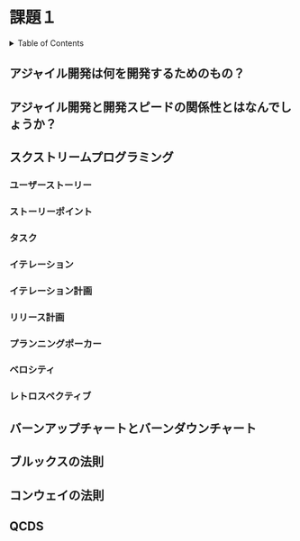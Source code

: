 # 課題１

<!-- START doctoc generated TOC please keep comment here to allow auto update -->
<!-- DON'T EDIT THIS SECTION, INSTEAD RE-RUN doctoc TO UPDATE -->
<details>
<summary>Table of Contents</summary>

- [アジャイル開発は何を開発するためのもの？](#%E3%82%A2%E3%82%B8%E3%83%A3%E3%82%A4%E3%83%AB%E9%96%8B%E7%99%BA%E3%81%AF%E4%BD%95%E3%82%92%E9%96%8B%E7%99%BA%E3%81%99%E3%82%8B%E3%81%9F%E3%82%81%E3%81%AE%E3%82%82%E3%81%AE)
- [アジャイル開発と開発スピードの関係性とはなんでしょうか？](#%E3%82%A2%E3%82%B8%E3%83%A3%E3%82%A4%E3%83%AB%E9%96%8B%E7%99%BA%E3%81%A8%E9%96%8B%E7%99%BA%E3%82%B9%E3%83%94%E3%83%BC%E3%83%89%E3%81%AE%E9%96%A2%E4%BF%82%E6%80%A7%E3%81%A8%E3%81%AF%E3%81%AA%E3%82%93%E3%81%A7%E3%81%97%E3%82%87%E3%81%86%E3%81%8B)
- [スクストリームプログラミング](#%E3%82%B9%E3%82%AF%E3%82%B9%E3%83%88%E3%83%AA%E3%83%BC%E3%83%A0%E3%83%97%E3%83%AD%E3%82%B0%E3%83%A9%E3%83%9F%E3%83%B3%E3%82%B0)
  - [ユーザーストーリー](#%E3%83%A6%E3%83%BC%E3%82%B6%E3%83%BC%E3%82%B9%E3%83%88%E3%83%BC%E3%83%AA%E3%83%BC)
  - [ストーリーポイント](#%E3%82%B9%E3%83%88%E3%83%BC%E3%83%AA%E3%83%BC%E3%83%9D%E3%82%A4%E3%83%B3%E3%83%88)
  - [タスク](#%E3%82%BF%E3%82%B9%E3%82%AF)
  - [イテレーション](#%E3%82%A4%E3%83%86%E3%83%AC%E3%83%BC%E3%82%B7%E3%83%A7%E3%83%B3)
  - [イテレーション計画](#%E3%82%A4%E3%83%86%E3%83%AC%E3%83%BC%E3%82%B7%E3%83%A7%E3%83%B3%E8%A8%88%E7%94%BB)
  - [リリース計画](#%E3%83%AA%E3%83%AA%E3%83%BC%E3%82%B9%E8%A8%88%E7%94%BB)
  - [プランニングポーカー](#%E3%83%97%E3%83%A9%E3%83%B3%E3%83%8B%E3%83%B3%E3%82%B0%E3%83%9D%E3%83%BC%E3%82%AB%E3%83%BC)
  - [ベロシティ](#%E3%83%99%E3%83%AD%E3%82%B7%E3%83%86%E3%82%A3)
  - [レトロスペクティブ](#%E3%83%AC%E3%83%88%E3%83%AD%E3%82%B9%E3%83%9A%E3%82%AF%E3%83%86%E3%82%A3%E3%83%96)
- [バーンアップチャートとバーンダウンチャート](#%E3%83%90%E3%83%BC%E3%83%B3%E3%82%A2%E3%83%83%E3%83%97%E3%83%81%E3%83%A3%E3%83%BC%E3%83%88%E3%81%A8%E3%83%90%E3%83%BC%E3%83%B3%E3%83%80%E3%82%A6%E3%83%B3%E3%83%81%E3%83%A3%E3%83%BC%E3%83%88)
- [ブルックスの法則](#%E3%83%96%E3%83%AB%E3%83%83%E3%82%AF%E3%82%B9%E3%81%AE%E6%B3%95%E5%89%87)
- [コンウェイの法則](#%E3%82%B3%E3%83%B3%E3%82%A6%E3%82%A7%E3%82%A4%E3%81%AE%E6%B3%95%E5%89%87)
- [QCDS](#qcds)

</details>
<!-- END doctoc generated TOC please keep comment here to allow auto update -->

## アジャイル開発は何を開発するためのもの？

## アジャイル開発と開発スピードの関係性とはなんでしょうか？

## スクストリームプログラミング

### ユーザーストーリー

### ストーリーポイント

### タスク

### イテレーション

### イテレーション計画

### リリース計画

### プランニングポーカー

### ベロシティ

### レトロスペクティブ

## バーンアップチャートとバーンダウンチャート

## ブルックスの法則

## コンウェイの法則

## QCDS